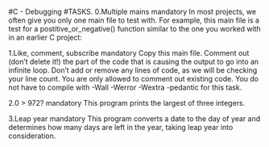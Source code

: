 #C - Debugging
#TASKS.
0.Multiple mains 
mandatory
In most projects, we often give you only one main file to test with. For example, this main file is a test for a postitive_or_negative() function similar to the one you worked with in an earlier C project:

1.Like, comment, subscribe 
mandatory 
Copy this main file. Comment out (don’t delete it!) the part of the code that is causing the output to go into an infinite loop.
Don’t add or remove any lines of code, as we will be checking your line count. You are only allowed to comment out existing code. You do not have to compile with -Wall -Werror -Wextra -pedantic for this task.

2.0 > 972? 
mandatory 
This program prints the largest of three integers.

3.Leap year 
mandatory This program converts a date to the day of year and determines how many days are left in the year, taking leap year into consideration.
